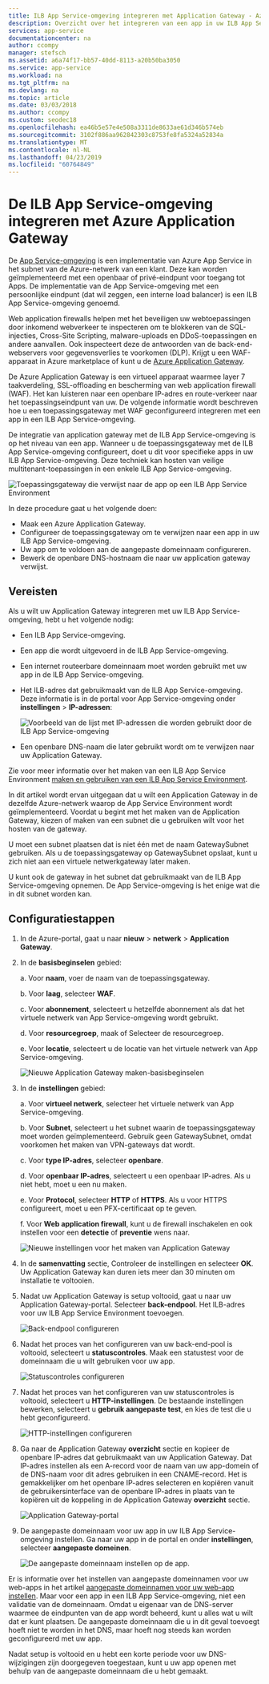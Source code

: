 ```yaml
---
title: ILB App Service-omgeving integreren met Application Gateway - Azure
description: Overzicht over het integreren van een app in uw ILB App Service Environment met een Application Gateway
services: app-service
documentationcenter: na
author: ccompy
manager: stefsch
ms.assetid: a6a74f17-bb57-40dd-8113-a20b50ba3050
ms.service: app-service
ms.workload: na
ms.tgt_pltfrm: na
ms.devlang: na
ms.topic: article
ms.date: 03/03/2018
ms.author: ccompy
ms.custom: seodec18
ms.openlocfilehash: ea46b5e57e4e508a3311de8633ae61d346b574eb
ms.sourcegitcommit: 3102f886aa962842303c8753fe8fa5324a52834a
ms.translationtype: MT
ms.contentlocale: nl-NL
ms.lasthandoff: 04/23/2019
ms.locfileid: "60764849"
---
```

# <a name="integrate-your-ilb-app-service-environment-with-the-azure-application-gateway"></a>De ILB App Service-omgeving integreren met Azure Application Gateway #

De [App Service-omgeving](./intro.md) is een implementatie van Azure App Service in het subnet van de Azure-netwerk van een klant. Deze kan worden geïmplementeerd met een openbaar of privé-eindpunt voor toegang tot Apps. De implementatie van de App Service-omgeving met een persoonlijke eindpunt (dat wil zeggen, een interne load balancer) is een ILB App Service-omgeving genoemd.  

Web application firewalls helpen met het beveiligen uw webtoepassingen door inkomend webverkeer te inspecteren om te blokkeren van de SQL-injecties, Cross-Site Scripting, malware-uploads en DDoS-toepassingen en andere aanvallen. Ook inspecteert deze de antwoorden van de back-end-webservers voor gegevensverlies te voorkomen (DLP). Krijgt u een WAF-apparaat in Azure marketplace of kunt u de [Azure Application Gateway][appgw].

De Azure Application Gateway is een virtueel apparaat waarmee layer 7 taakverdeling, SSL-offloading en bescherming van web application firewall (WAF). Het kan luisteren naar een openbare IP-adres en route-verkeer naar het toepassingseindpunt van uw. De volgende informatie wordt beschreven hoe u een toepassingsgateway met WAF geconfigureerd integreren met een app in een ILB App Service-omgeving.  

De integratie van application gateway met de ILB App Service-omgeving is op het niveau van een app. Wanneer u de toepassingsgateway met de ILB App Service-omgeving configureert, doet u dit voor specifieke apps in uw ILB App Service-omgeving. Deze techniek kan hosten van veilige multitenant-toepassingen in een enkele ILB App Service-omgeving.  

![Toepassingsgateway die verwijst naar de app op een ILB App Service Environment][1]

In deze procedure gaat u het volgende doen:

* Maak een Azure Application Gateway.
* Configureer de toepassingsgateway om te verwijzen naar een app in uw ILB App Service-omgeving.
* Uw app om te voldoen aan de aangepaste domeinnaam configureren.
* Bewerk de openbare DNS-hostnaam die naar uw application gateway verwijst.

## <a name="prerequisites"></a>Vereisten

Als u wilt uw Application Gateway integreren met uw ILB App Service-omgeving, hebt u het volgende nodig:

* Een ILB App Service-omgeving.
* Een app die wordt uitgevoerd in de ILB App Service-omgeving.
* Een internet routeerbare domeinnaam moet worden gebruikt met uw app in de ILB App Service-omgeving.
* Het ILB-adres dat gebruikmaakt van de ILB App Service-omgeving. Deze informatie is in de portal voor App Service-omgeving onder **instellingen** > **IP-adressen**:

    ![Voorbeeld van de lijst met IP-adressen die worden gebruikt door de ILB App Service-omgeving][9]
    
* Een openbare DNS-naam die later gebruikt wordt om te verwijzen naar uw Application Gateway. 

Zie voor meer informatie over het maken van een ILB App Service Environment [maken en gebruiken van een ILB App Service Environment][ilbase].

In dit artikel wordt ervan uitgegaan dat u wilt een Application Gateway in de dezelfde Azure-netwerk waarop de App Service Environment wordt geïmplementeerd. Voordat u begint met het maken van de Application Gateway, kiezen of maken van een subnet die u gebruiken wilt voor het hosten van de gateway. 

U moet een subnet plaatsen dat is niet één met de naam GatewaySubnet gebruiken. Als u de toepassingsgateway op GatewaySubnet opslaat, kunt u zich niet aan een virtuele netwerkgateway later maken. 

U kunt ook de gateway in het subnet dat gebruikmaakt van de ILB App Service-omgeving opnemen. De App Service-omgeving is het enige wat die in dit subnet worden kan.

## <a name="configuration-steps"></a>Configuratiestappen ##

1. In de Azure-portal, gaat u naar **nieuw** > **netwerk** > **Application Gateway**.

2. In de **basisbeginselen** gebied:

   a. Voor **naam**, voer de naam van de toepassingsgateway.

   b. Voor **laag**, selecteer **WAF**.

   c. Voor **abonnement**, selecteert u hetzelfde abonnement als dat het virtuele netwerk van App Service-omgeving wordt gebruikt.

   d. Voor **resourcegroep**, maak of Selecteer de resourcegroep.

   e. Voor **locatie**, selecteert u de locatie van het virtuele netwerk van App Service-omgeving.

   ![Nieuwe Application Gateway maken-basisbeginselen][2]

3. In de **instellingen** gebied:

   a. Voor **virtueel netwerk**, selecteer het virtuele netwerk van App Service-omgeving.

   b. Voor **Subnet**, selecteert u het subnet waarin de toepassingsgateway moet worden geïmplementeerd. Gebruik geen GatewaySubnet, omdat voorkomen het maken van VPN-gateways dat wordt.

   c. Voor **type IP-adres**, selecteer **openbare**.

   d. Voor **openbaar IP-adres**, selecteert u een openbaar IP-adres. Als u niet hebt, moet u een nu maken.

   e. Voor **Protocol**, selecteer **HTTP** of **HTTPS**. Als u voor HTTPS configureert, moet u een PFX-certificaat op te geven.

   f. Voor **Web application firewall**, kunt u de firewall inschakelen en ook instellen voor een **detectie** of **preventie** wens naar.

   ![Nieuwe instellingen voor het maken van Application Gateway][3]
    
4. In de **samenvatting** sectie, Controleer de instellingen en selecteer **OK**. Uw Application Gateway kan duren iets meer dan 30 minuten om installatie te voltooien.  

5. Nadat uw Application Gateway is setup voltooid, gaat u naar uw Application Gateway-portal. Selecteer **back-endpool**. Het ILB-adres voor uw ILB App Service Environment toevoegen.

   ![Back-endpool configureren][4]

6. Nadat het proces van het configureren van uw back-end-pool is voltooid, selecteert u **statuscontroles**. Maak een statustest voor de domeinnaam die u wilt gebruiken voor uw app. 

   ![Statuscontroles configureren][5]
    
7. Nadat het proces van het configureren van uw statuscontroles is voltooid, selecteert u **HTTP-instellingen**. De bestaande instellingen bewerken, selecteert u **gebruik aangepaste test**, en kies de test die u hebt geconfigureerd.

   ![HTTP-instellingen configureren][6]
    
8. Ga naar de Application Gateway **overzicht** sectie en kopieer de openbare IP-adres dat gebruikmaakt van uw Application Gateway. Dat IP-adres instellen als een A-record voor de naam van uw app-domein of de DNS-naam voor dit adres gebruiken in een CNAME-record. Het is gemakkelijker om het openbare IP-adres selecteren en kopiëren vanuit de gebruikersinterface van de openbare IP-adres in plaats van te kopiëren uit de koppeling in de Application Gateway **overzicht** sectie. 

   ![Application Gateway-portal][7]

9. De aangepaste domeinnaam voor uw app in uw ILB App Service-omgeving instellen. Ga naar uw app in de portal en onder **instellingen**, selecteer **aangepaste domeinen**.

   ![De aangepaste domeinnaam instellen op de app.][8]

Er is informatie over het instellen van aangepaste domeinnamen voor uw web-apps in het artikel [aangepaste domeinnamen voor uw web-app instellen][custom-domain]. Maar voor een app in een ILB App Service-omgeving, niet een validatie van de domeinnaam. Omdat u eigenaar van de DNS-server waarmee de eindpunten van de app wordt beheerd, kunt u alles wat u wilt dat er kunt plaatsen. De aangepaste domeinnaam die u in dit geval toevoegt hoeft niet te worden in het DNS, maar hoeft nog steeds kan worden geconfigureerd met uw app. 

Nadat setup is voltooid en u hebt een korte periode voor uw DNS-wijzigingen zijn doorgegeven toegestaan, kunt u uw app openen met behulp van de aangepaste domeinnaam die u hebt gemaakt. 


<!--IMAGES-->
[1]: ./media/integrate-with-application-gateway/appgw-highlevel.png
[2]: ./media/integrate-with-application-gateway/appgw-createbasics.png
[3]: ./media/integrate-with-application-gateway/appgw-createsettings.png
[4]: ./media/integrate-with-application-gateway/appgw-backendpool.png
[5]: ./media/integrate-with-application-gateway/appgw-healthprobe.png
[6]: ./media/integrate-with-application-gateway/appgw-httpsettings.png
[7]: ./media/integrate-with-application-gateway/appgw-publicip.png
[8]: ./media/integrate-with-application-gateway/appgw-customdomainname.png
[9]: ./media/integrate-with-application-gateway/appgw-iplist.png

<!--LINKS-->
[appgw]: https://docs.microsoft.com/azure/application-gateway/application-gateway-introduction
[custom-domain]: ../app-service-web-tutorial-custom-domain.md
[ilbase]: ./create-ilb-ase.md
